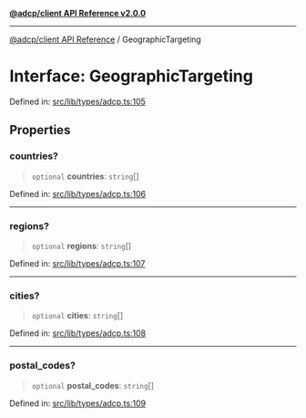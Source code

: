 [**@adcp/client API Reference v2.0.0**](../README.md)

***

[@adcp/client API Reference](../README.md) / GeographicTargeting

# Interface: GeographicTargeting

Defined in: [src/lib/types/adcp.ts:105](https://github.com/adcontextprotocol/adcp-client/blob/add23254eadaef025ae9fbe49b40948f459b98ff/src/lib/types/adcp.ts#L105)

## Properties

### countries?

> `optional` **countries**: `string`[]

Defined in: [src/lib/types/adcp.ts:106](https://github.com/adcontextprotocol/adcp-client/blob/add23254eadaef025ae9fbe49b40948f459b98ff/src/lib/types/adcp.ts#L106)

***

### regions?

> `optional` **regions**: `string`[]

Defined in: [src/lib/types/adcp.ts:107](https://github.com/adcontextprotocol/adcp-client/blob/add23254eadaef025ae9fbe49b40948f459b98ff/src/lib/types/adcp.ts#L107)

***

### cities?

> `optional` **cities**: `string`[]

Defined in: [src/lib/types/adcp.ts:108](https://github.com/adcontextprotocol/adcp-client/blob/add23254eadaef025ae9fbe49b40948f459b98ff/src/lib/types/adcp.ts#L108)

***

### postal\_codes?

> `optional` **postal\_codes**: `string`[]

Defined in: [src/lib/types/adcp.ts:109](https://github.com/adcontextprotocol/adcp-client/blob/add23254eadaef025ae9fbe49b40948f459b98ff/src/lib/types/adcp.ts#L109)

